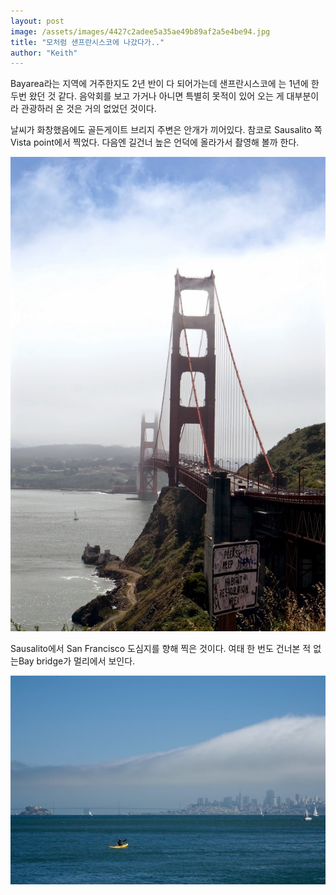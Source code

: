 ```yaml
---
layout: post
image: /assets/images/4427c2adee5a35ae49b89af2a5e4be94.jpg
title: "모처럼 샌프란시스코에 나갔다가.."
author: "Keith"
---
```



Bayarea라는 지역에 거주한지도 2년 반이 다 되어가는데 샌프란시스코에 는 1년에 한 두번 왔던 것 같다. 음악회를 보고 가거나 아니면 특별히 못적이 있어 오는 게 대부분이라 관광하러 온 것은 거의 없었던 것이다. 




날씨가 화창했음에도 골든게이트 브리지 주변은 안개가 끼어있다. 참코로 Sausalito 쪽 Vista point에서 찍었다. 다음엔 길건너 높은 언덕에 올라가서 촬영해 볼까 한다.



![image](/assets/images/4427c2adee5a35ae49b89af2a5e4be94.jpg)




Sausalito에서 San Francisco 도심지를 향해 찍은 것이다. 여태 한 번도 건너본 적 없는Bay bridge가 멀리에서 보인다.



![image](/assets/images/1f26c668ddd073ff6c3efe3b7b2a424b.jpg)





